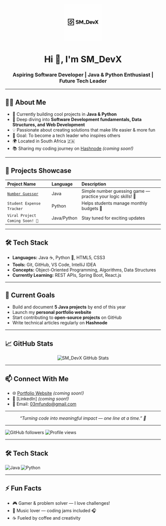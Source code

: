 <p align="center">
  <img src="https://github.com/SM-DevX/SM_DevX/blob/main/8C30F60C-2670-46DD-A514-D8585998DB46.png?raw=true" alt="SM_DevX Logo" width="120"/>
</p>

<h1 align="center">Hi 👋, I'm SM_DevX</h1>
<h3 align="center">Aspiring Software Developer | Java & Python Enthusiast | Future Tech Leader</h3>

---

## 👨‍💻 About Me  
- 🔭 Currently building cool projects in **Java & Python**  
- 🌱 Deep diving into **Software Development fundamentals, Data Structures, and Web Development**  
- 💡 Passionate about creating solutions that make life easier & more fun  
- 🎯 Goal: To become a tech leader who inspires others  
- 🌍 Located in South Africa 🇿🇦  
- 📚 Sharing my coding journey on [Hashnode](your-hashnode-link) *(coming soon!)*  

---

## 🚀 Projects Showcase  

| Project Name | Language | Description |
|:-------------|:---------|:------------|
| [`Number Guesser`](https://github.com/SM-DevX/NumberGuesser) | Java | Simple number guessing game — practice your logic skills! 🎲 |
| `Student Expense Tracker` | Python | Helps students manage monthly budgets 💸 |
| `Viral Project Coming Soon! 🚀` | Java/Python | Stay tuned for exciting updates |

---

## 🛠️ Tech Stack  

- **Languages:** Java ☕, Python 🐍, HTML5, CSS3  
- **Tools:** Git, GitHub, VS Code, IntelliJ IDEA  
- **Concepts:** Object-Oriented Programming, Algorithms, Data Structures  
- **Currently Learning:** REST APIs, Spring Boot, React.js  

---

## 🎯 Current Goals  

- Build and document **5 Java projects** by end of this year  
- Launch my **personal portfolio website**  
- Start contributing to **open-source projects** on GitHub  
- Write technical articles regularly on **Hashnode**  

---

## 📈 GitHub Stats  

<p align="center">
  <img src="https://github-readme-stats.vercel.app/api?username=SM-DevX&show_icons=true&theme=radical" alt="SM_DevX GitHub Stats" />
</p>

---

## 📫 Connect With Me  

- 🌐 [Portfolio Website](your-portfolio-link) *(coming soon!)*  
- 💼 [LinkedIn] *(coming soon!)*  
- 📧 Email: 03mfundo@gmail.com  

---

<p align="center"><em>“Turning code into meaningful impact — one line at a time.” 🚀</em></p>

---
![GitHub followers](https://img.shields.io/github/followers/SM-DevX?style=social)
![Profile views](https://komarev.com/ghpvc/?username=SM-DevX&color=blue)

---

## 🛠️ Tech Stack  
![Java](https://img.shields.io/badge/Java-ED8B00?style=for-the-badge&logo=java&logoColor=white)
![Python](https://img.shields.io/badge/Python-3776AB?style=for-the-badge&logo=python&logoColor=white)

---
## ⚡ Fun Facts  

- 🎮 Gamer & problem solver — I love challenges!  
- 🎵 Music lover — coding jams included 🎧  
- ☕ Fueled by coffee and creativity  
